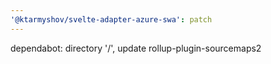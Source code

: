 ```yaml
---
'@ktarmyshov/svelte-adapter-azure-swa': patch
---
```


dependabot: directory '/', update rollup-plugin-sourcemaps2
